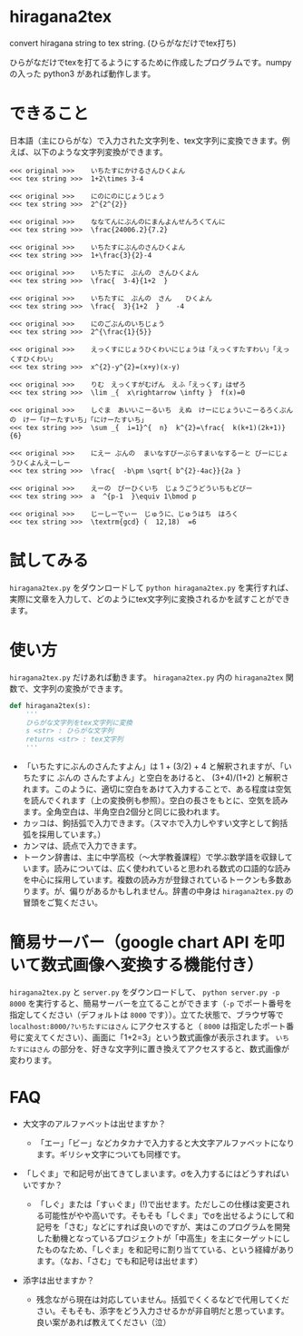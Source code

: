 # hiragana2tex
convert hiragana string to tex string. (ひらがなだけでtex打ち)

ひらがなだけでtexを打てるようにするために作成したプログラムです。numpy の入った python3 があれば動作します。

# できること
日本語（主にひらがな）で入力された文字列を、tex文字列に変換できます。例えば、以下のような文字列変換ができます。
```
<<< original >>>    いちたすにかけるさんひくよん
<<< tex string >>>  1+2\times 3-4

<<< original >>>    にのにのにじょうじょう
<<< tex string >>>  2^{2^{2}}

<<< original >>>    ななてんにぶんのにまんよんせんろくてんに
<<< tex string >>>  \frac{24006.2}{7.2}

<<< original >>>    いちたすにぶんのさんひくよん
<<< tex string >>>  1+\frac{3}{2}-4

<<< original >>>    いちたすに　ぶんの　さんひくよん
<<< tex string >>>  \frac{  3-4}{1+2  }

<<< original >>>    いちたすに　ぶんの　さん　　ひくよん
<<< tex string >>>  \frac{  3}{1+2  }    -4

<<< original >>>    にのごぶんのいちじょう
<<< tex string >>>  2^{\frac{1}{5}}

<<< original >>>    えっくすにじょうひくわいにじょうは「えっくすたすわい」「えっくすひくわい」
<<< tex string >>>  x^{2}-y^{2}=(x+y)(x-y)

<<< original >>>    りむ　えっくすがむげん　えふ「えっくす」はぜろ
<<< tex string >>>  \lim _{  x\rightarrow \infty }  f(x)=0

<<< original >>>    しぐま　あいいこーるいち　えぬ　けーにじょういこーるろくぶんの　けー「けーたすいち」「にけーたすいち」
<<< tex string >>>  \sum _{  i=1}^{  n}  k^{2}=\frac{  k(k+1)(2k+1)}{6}

<<< original >>>    にえー ぶんの  まいなすびーぷらすまいなするーと びーにじょうひくよんえーしー
<<< tex string >>>  \frac{  -b\pm \sqrt{ b^{2}-4ac}}{2a }

<<< original >>>    えーの　ぴーひくいち　じょうごうどういちもどぴー
<<< tex string >>>  a  ^{p-1  }\equiv 1\bmod p

<<< original >>>    じーしーでぃー　じゅうに、じゅうはち　はろく
<<< tex string >>>  \textrm{gcd} (  12,18)  =6
```

# 試してみる
`hiragana2tex.py` をダウンロードして `python hiragana2tex.py` を実行すれば、実際に文章を入力して、どのようにtex文字列に変換されるかを試すことができます。


# 使い方
`hiragana2tex.py` だけあれば動きます。 `hiragana2tex.py` 内の `hiragana2tex` 関数で、文字列の変換ができます。

~~~python
def hiragana2tex(s):
    '''
    ひらがな文字列をtex文字列に変換
    s <str> : ひらがな文字列
    returns <str> : tex文字列
    '''
~~~
* 「いちたすにぶんのさんたすよん」は 1 + (3/2) + 4 と解釈されますが、「いちたすに ぶんの さんたすよん」と空白をあけると、 (3+4)/(1+2) と解釈されます。このように、適切に空白をあけて入力することで、ある程度は空気を読んでくれます（上の変換例も参照）。空白の長さをもとに、空気を読みます。全角空白は、半角空白2個分と同じに扱われます。
* カッコは、鉤括弧で入力できます。（スマホで入力しやすい文字として鉤括弧を採用しています。）
* カンマは、読点で入力できます。
* トークン辞書は、主に中学高校（〜大学教養課程）で学ぶ数学語を収録しています。読みについては、広く使われていると思われる数式の口語的な読みを中心に採用しています。複数の読み方が登録されているトークンも多数あります。が、偏りがあるかもしれません。辞書の中身は `hiragana2tex.py` の冒頭をご覧ください。

# 簡易サーバー（google chart API を叩いて数式画像へ変換する機能付き）
`hiragana2tex.py` と `server.py` をダウンロードして、 `python server.py -p 8000` を実行すると、簡易サーバーを立てることができます（`-p` でポート番号を指定してください（デフォルトは `8000` です））。立てた状態で、ブラウザ等で `localhost:8000/?いちたすにはさん` にアクセスすると（ `8000` は指定したポート番号に変えてください）、画面に「1+2=3」という数式画像が表示されます。 `いちたすにはさん` の部分を、好きな文字列に置き換えてアクセスすると、数式画像が変わります。


# FAQ
* 大文字のアルファベットは出せますか？
    
    * 「エー」「ビー」などカタカナで入力すると大文字アルファベットになります。ギリシャ文字についても同様です。

* 「しぐま」で和記号が出てきてしまいます。σを入力するにはどうすればいいですか？
    
    * 「しぐ」または「すぃぐま」(!)で出せます。ただしこの仕様は変更される可能性がやや高いです。そもそも「しぐま」でσを出せるようにして和記号を「さむ」などにすれば良いのですが、実はこのプログラムを開発した動機となっているプロジェクトが「中高生」を主にターゲットにしたものなため、「しぐま」を和記号に割り当てている、という経緯があります。（なお、「さむ」でも和記号は出せます）

* 添字は出せますか？
    
    * 残念ながら現在は対応していません。括弧でくくるなどで代用してください。そもそも、添字をどう入力させるかが非自明だと思っています。良い案があれば教えてください（泣）
